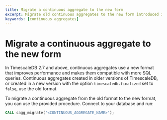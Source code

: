 ```yaml
---
title: Migrate a continuous aggregate to the new form
excerpt: Migrate old continuous aggregates to the new form introduced in TimescaleDB 2.7
keywords: [continuous aggregates]
---
```


# Migrate a continuous aggregate to the new form

In TimescaleDB 2.7 and above, continuous aggregates use a new format that
improves performance and makes them compatible with more SQL queries. Continuous
aggregates created in older versions of TimescaleDB, or created in a new version
with the option `timescaledb.finalized` set to `false`, use the old format.

To migrate a continuous aggregate from the old format to the new format, you can
use the provided procedure. Connect to your database and run:

```sql
CALL cagg_migrate('<CONTINUOUS_AGGREGATE_NAME>');
```
